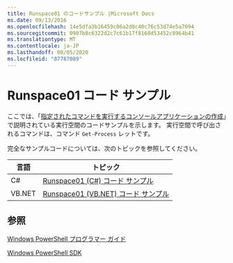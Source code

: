 ```yaml
---
title: Runspace01 のコードサンプル |Microsoft Docs
ms.date: 09/13/2016
ms.openlocfilehash: 14e5dfa3b16459c06a2d0c40c76c53d74e5a7094
ms.sourcegitcommit: 0907b8c6322d2c7c61b17f8168d53452c8964b41
ms.translationtype: MT
ms.contentlocale: ja-JP
ms.lasthandoff: 08/05/2020
ms.locfileid: "87787089"
---
```

# <a name="runspace01-code-samples"></a>Runspace01 コード サンプル

ここでは、「[指定されたコマンドを実行するコンソールアプリケーションの作成](/dotnet/csharp/programming-guide/inside-a-program/hello-world-your-first-program)」で説明されている実行空間のコードサンプルを示します。 実行空間で呼び出されるコマンドは、コマンド `Get-Process` レットです。

完全なサンプルコードについては、次のトピックを参照してください。

|言語|トピック|
|--------------|-----------|
|C#|[Runspace01 (C#) コード サンプル](./runspace01-csharp-code-sample.md)|
|VB.NET|[Runspace01 (VB.NET) コード サンプル](./runspace01-vb-net-code-sample.md)|

## <a name="see-also"></a>参照

[Windows PowerShell プログラマー ガイド](./windows-powershell-programmer-s-guide.md)

[Windows PowerShell SDK](../windows-powershell-reference.md)
